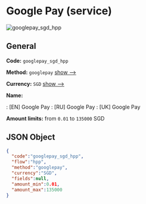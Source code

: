 
# Google Pay (service) 
![googlepay_sgd_hpp](https://static.openfintech.io/payment_methods/googlepay_sgd_hpp/logo.svg?w=400&c=v0.59.26#w200)  

## General 
 
**Code:** `googlepay_sgd_hpp` 
 
**Method:** `googlepay` 
 [show -->](/payment-methods/googlepay/) 
 
**Currency:** `SGD` [show -->](/currencies/SGD/) 
 
**Name:** 
 
:	[EN] Google Pay 
:	[RU] Google Pay 
:	[UK] Google Pay 
 
**Amount limits:** from `0.01` to `135000` SGD 

## JSON Object 

```json
{
  "code":"googlepay_sgd_hpp",
  "flow":"hpp",
  "method":"googlepay",
  "currency":"SGD",
  "fields":null,
  "amount_min":0.01,
  "amount_max":135000
}
```  
